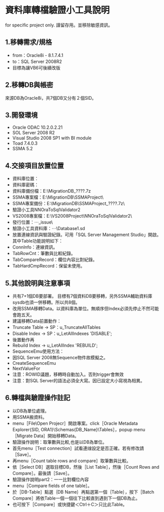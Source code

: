 資料庫轉檔驗證小工具說明
=============
for specific project only.
謹留存用。並移除敏感資訊。

## 1.移轉需求/規格
* from：Oracle8i - 8.1.7.4.1
* to：SQL Server 2008R2
* 目標為讓VB6可後續改版

## 2.移轉DB與帳密
來源DB為Oracle8i，共7個DB又分有２個SID。

## 3.開發環境
* Oracle ODAC 10.2.0.2.21
* SOL Server 2008 R2
* Visual Studio 2008 SP1 with BI module
* Toad 7.4.0.3
* SSMA 5.2

## 4.交接項目放置位置
* 資料庫位置：
* 資料庫密碼：
* 資料庫備份檔：E:\MigrationDB_????.7z
* SSMA專案檔：E:\MigrationDB\SSMAProject\
* SSMA專案備份：E:\MigrationDB\SSMAProject_????.7z\
* 驗證小工具NNOraToSqlValidator2
* VS2008專案檔：E:\VS2008Project\NNOraToSqlValidator2\
 * 發行位置：⋯\_issue\
 * 驗證小工具資料庫：⋯\Database1.sd
* 放置連線資訊與驗證紀錄。可用「SQL Server Management Studio」開啟。其中Table功能說明如下：
 * ConnInfo：連線資訊。
 * TabRowCnt：筆數與比較紀錄。
 * TabCompareRecord：欄位內容比對紀錄。
 * TabHardCmpRecord：保留未使用。

## 5.其他說明與注意事項
* 共有7+1個DB要部署。
目標有7個資料DB要移轉，另外SSMA輔助資料庫sysdb也須一併移轉。所以共8個。
* 改用SSMA移轉Data。以資料庫為單位。無順序但Index必須先停止不然可能會跑五天。
* 建議移轉Data前置動作：
 * Truncate Table → SP：u_TruncateAllTables
 * Disable Index → SP：u_LetAllIndexes 'DISABLE';
* 後置動作再
 * Rebuild Index → u_LetAllIndex 'REBUILD';
* SequenceEmu使用方法：
 * 因SQL Server 2008無Sequence物件故模擬之。
 * CreateSequenceEmu
 * NextValueFor
* 注意：ROWID議題，移轉時自動加入。否則trigger會無效
* 注意：對SQL Server的語法必須全大寫。因已設定大小寫視為相異。

## 6.轉檔與驗證操作註記
* 以DB為單位處理。
* 用SSMA搬資料。
 * menu［File\Open Projecr］開啟專案。click［Oracle Metadata Explorer\{SID, ORA1}\Schemas\{DB_Name}\Tables］，popup menu ［Migrate Data］開始移轉Data。
* 驗證操作說明：取筆數與比較,也是以DB為單位。
* 首先menu［Test connection］試看連缐設定是否正確。若有修改請［Save］。
* 再menu［Count table rows and compare］取筆數與比較。
 * 依［Select DB］選取目標DB，然後［List Table］，然後［Count Rows and Compare］。最後請［Save］。
* 驗證操作說明part2：一一比對欄位內容
* menu［Compare fields of one table］。
 * 於［DB-Table］點選｛DB Name｝再點選第一個｛Table｝，按下［Batch Compare］將依Table一個一個往下比較直到遇到下一個DB為止。
* 也可按下［Compare］或快捷鍵＜Ctrl＋C＞只比此Table。
